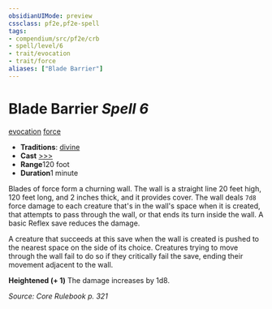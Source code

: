 ```yaml
---
obsidianUIMode: preview
cssclass: pf2e,pf2e-spell
tags:
- compendium/src/pf2e/crb
- spell/level/6
- trait/evocation
- trait/force
aliases: ["Blade Barrier"]
---
```

# Blade Barrier *Spell 6*   
[evocation](/rules/traits/evocation.md)  [force](/rules/traits/force.md)  

- **Traditions**: [divine](/rules/traits/divine.md)
- **Cast** [>>>](/rules/core-rulebook/chapter-9-playing-the-game.md#Actions "Three-Action") 
- **Range**120 foot
- **Duration**1 minute

Blades of force form a churning wall. The wall is a straight line 20 feet high, 120 feet long, and 2 inches thick, and it provides cover. The wall deals `7d8` force damage to each creature that's in the wall's space when it is created, that attempts to pass through the wall, or that ends its turn inside the wall. A basic Reflex save reduces the damage.

A creature that succeeds at this save when the wall is created is pushed to the nearest space on the side of its choice. Creatures trying to move through the wall fail to do so if they critically fail the save, ending their movement adjacent to the wall.

**Heightened (+ 1)** The damage increases by 1d8.

*Source: Core Rulebook p. 321*